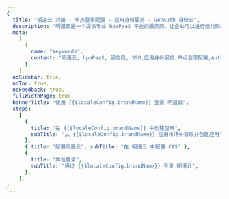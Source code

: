 ```yaml
---
{
  title: "明道云 对接 - 单点登录配置 - 应用身份服务 - GenAuth 身份云",
  description: "明道云是一个提供专业 hpaPaaS 平台的服务商，让企业可以进行低代码或无代码搭建个性化的 CRM、ERP、OA、项目管理、进销存等企业信息化系统。",
  meta:
    [
      {
        name: "keywords",
        content: "明道云, hpaPaaS, 服务商, SSO,应用身份服务,单点登录配置,Authing身份云",
      },
    ],
  noSidebar: true,
  noToc: true,
  noFeedback: true,
  fullWidthPage: true,
  bannerTitle: "使用 {{$localeConfig.brandName}} 登录 明道云",
  steps:
    [
      {
        title: "在 {{$localeConfig.brandName}} 中创建应用",
        subTitle: "从 {{$localeConfig.brandName}} 应用市场中获取并创建应用",
      },
      { title: "配置明道云", subTitle: "在 明道云 中配置 CAS" },
      {
        title: "体验登录",
        subTitle: "通过 {{$localeConfig.brandName}} 登录 明道云",
      },
    ],
}
---
```


<IntegrationDetail/>
